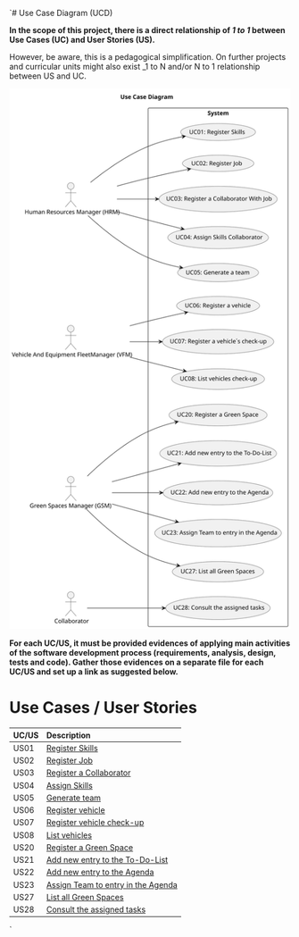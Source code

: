 `# Use Case Diagram (UCD)

**In the scope of this project, there is a direct relationship of _1 to 1_ between Use Cases (UC) and User Stories (US).**

However, be aware, this is a pedagogical simplification. On further projects and curricular units might also exist _1 to N and/or N to 1 relationship between US and UC.


![Use Case Diagram](svg\use-case-diagram.svg)

**For each UC/US, it must be provided evidences of applying main activities of the software development process (requirements, analysis, design, tests and code). Gather those evidences on a separate file for each UC/US and set up a link as suggested below.**

# Use Cases / User Stories

| UC/US | Description                                                       |                   
|:------|:------------------------------------------------------------------|
| US01  | [Register Skills](../../us01/Readme.md)                           |
| US02  | [Register Job](../../us02/Readme.md)                              |
| US03  | [Register a Collaborator](../../us03/Readme.md)                   |
| US04  | [Assign Skills](../../us04/Readme.md)                             |
| US05  | [Generate team](../../us05/Readme.md)                             |
| US06  | [Register vehicle](../../us06/Readme.md)                          |
| US07  | [Register vehicle check-up](../../us07/Readme.md)                 |        
| US08  | [List vehicles](../../us08/Readme.md)                             |
| US20  | [Register a Green Space](../../us20/Readme.md)                    |
| US21  | [Add new entry to the To-Do-List](../../us21/Readme.md)           |
| US22  | [Add new entry to the Agenda](../../us22/Readme.md)               |
| US23  | [Assign Team to entry in the Agenda](../../us23/Readme.md)        |
| US27  | [List all Green Spaces](../../us27/Readme.md)                     |
| US28  | [Consult the assigned tasks](../../us28/Readme.md)                |
`